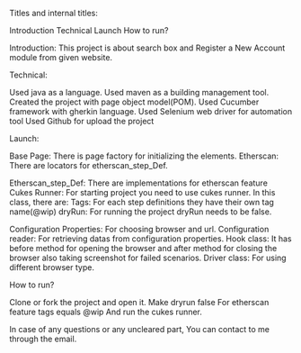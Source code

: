 
Titles and internal titles:

Introduction
Technical
Launch
How to run?

Introduction:
This project is about search box and Register a New Account module from given website.

Technical:

Used java as a language.
Used maven as a building management tool.
Created the project with page object model(POM).
Used Cucumber framework with gherkin language.
Used Selenium web driver for automation tool
Used Github for upload the project

Launch:

Base Page: There is page factory for initializing the elements.
Etherscan: There are locators for etherscan_step_Def.

Etherscan_step_Def: There are implementations for etherscan feature
Cukes Runner: For starting project you need to use cukes runner. 
In this class, there are:
Tags: For each step definitions they have their own tag name(@wip)
dryRun: For running the project dryRun needs to be false.

Configuration Properties: For choosing browser and url.
Configuration reader: For retrieving datas from configuration properties.
Hook class: It has before method for opening the browser and after method for closing 
            the browser also taking screenshot for failed scenarios.
Driver class: For using different browser type.

How to run?

Clone or fork the project and open it.
Make dryrun false 
For etherscan feature tags equals @wip
And run the cukes runner.

In case of any questions or any uncleared part, You can contact to me through the email.
